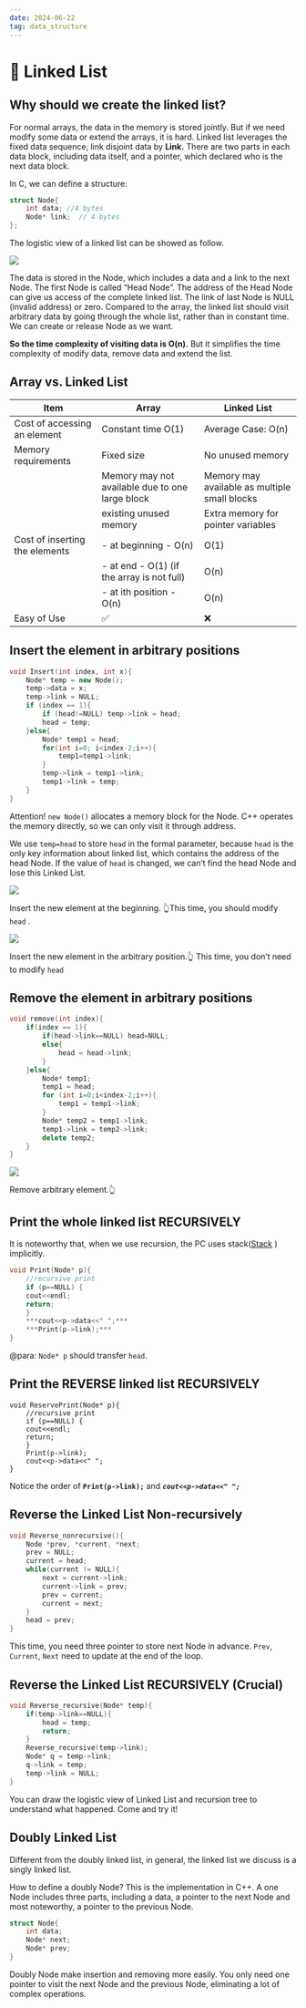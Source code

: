 ```yaml
---
date: 2024-06-22
tag: data_structure
---
```


# 🧮 Linked List

## Why should we create the linked list?

For normal arrays, the data in the memory is stored jointly. But if we need modify some data or extend the arrays, it is hard. Linked list leverages the fixed data sequence, link disjoint data by **Link.** There are two parts in each data block, including data itself, and a pointer, which declared who is the next data block.

In C, we can define a structure:

```cpp
struct Node{
	int data; //4 bytes
	Node* link;  // 4 bytes
};
```

The logistic view of a linked list can be showed as follow.

![](/images/data_structure/linked_list/Untitled.png)

The data is stored in the Node, which includes a data and a link to the next Node. The first Node is called “Head Node”. The address of the Head Node can give us access of the complete linked list. The link of last Node is NULL (invalid address) or zero. Compared to the array, the linked list should visit arbitrary data by going through the whole list, rather than in constant time. We can create or release Node as we want.

**So the time complexity of visiting data is O(n).** But it simplifies the time complexity of modify data, remove data and extend the list.

## Array vs. Linked List

| Item                           | Array                                           | Linked List                                   |
| ------------------------------ | ----------------------------------------------- | --------------------------------------------- |
| Cost of accessing an element   | Constant time O(1)                              | Average Case: O(n)                            |
| Memory requirements            | Fixed size                                      | No unused memory                              |
|                                | Memory may not available due to one large block | Memory may available as multiple small blocks |
|                                | existing unused memory                          | Extra memory for pointer variables            |
| Cost of inserting the elements | - at beginning - O(n)                           | O(1)                                          |
|                                | - at end - O(1) (if the array is not full)      | O(n)                                          |
|                                | - at ith position - O(n)                        | O(n)                                          |
| Easy of Use                    | ✅                                              | ❌                                            |

## Insert the element in arbitrary positions

```cpp
void Insert(int index, int x){
	Node* temp = new Node();
	temp->data = x;
	temp->link = NULL;
	if (index == 1){
		if (head!=NULL) temp->link = head;
		head = temp;
	}else{
		Node* temp1 = head;
		for(int i=0; i<index-2;i++){
			temp1=temp1->link;
		}
		temp->link = temp1->link;
		temp1->link = temp;
	}
}
```

Attention! `new Node()` allocates a memory block for the Node. C++ operates the memory directly, so we can only visit it through address.

We use `temp=head` to store `head` in the formal parameter, because `head` is the only key information about linked list, which contains the address of the head Node. If the value of `head` is changed, we can’t find the head Node and lose this Linked List.

![](/images/data_structure/linked_list/Untitled%201.png)

Insert the new element at the beginning. 👆This time, you should modify `head` .

![](/images/data_structure/linked_list/Untitled%202.png)

Insert the new element in the arbitrary position.👆 This time, you don’t need to modify `head`

## Remove the element in arbitrary positions

```cpp
void remove(int index){
	if(index == 1){
		if(head->link==NULL) head=NULL;
		else{
			head = head->link;
		}
	}else{
		Node* temp1;
		temp1 = head;
		for (int i=0;i<index-2;i++){
			temp1 = temp1->link;
		}
		Node* temp2 = temp1->link;
		temp1->link = temp2->link;
		delete temp2;
	}
}
```

![](/images/data_structure/linked_list/Untitled%203.png)

Remove arbitrary element.👆

## Print the whole linked list RECURSIVELY

It is noteworthy that, when we use recursion, the PC uses stack([Stack](stack.md) ) implicitly.

```cpp
void Print(Node* p){
	//recursive print
	if (p==NULL) {
	cout<<endl;
	return;
	}
	***cout<<p->data<<" ";***
	***Print(p->link);***
}
```

@para: `Node* p` should transfer `head`.

## Print the **REVERSE** linked list RECURSIVELY

```cpp{7,8}
void ReservePrint(Node* p){
	//recursive print
	if (p==NULL) {
	cout<<endl;
	return;
	}
	Print(p->link);
	cout<<p->data<<" ";
}
```

Notice the order of **`Print(p->link);`** and **_`cout<<p->data<<" ";`_**

## Reverse the Linked List Non-recursively

```cpp
void Reverse_nonrecursive(){
	Node *prev, *current, *next;
	prev = NULL;
	current = head;
	while(current != NULL){
		next = current->link;
		current->link = prev;
		prev = current;
		current = next;
	}
	head = prev;
}
```

This time, you need three pointer to store next Node in advance. `Prev`, `Current`, `Next` need to update at the end of the loop.

## Reverse the Linked List RECURSIVELY (Crucial)

```cpp
void Reverse_recursive(Node* temp){
	if(temp->link==NULL){
		head = temp;
		return;
	}
	Reverse_recursive(temp->link);
	Node* q = temp->link;
	q->link = temp;
	temp->link = NULL;
}
```

You can draw the logistic view of Linked List and recursion tree to understand what happened. Come and try it!

## Doubly Linked List

Different from the doubly linked list, in general, the linked list we discuss is a singly linked list.

How to define a doubly Node? This is the implementation in C++. A one Node includes three parts, including a data, a pointer to the next Node and most noteworthy, a pointer to the previous Node.

```cpp
struct Node{
	int data;
	Node* next;
	Node* prev;
}
```

Doubly Node make insertion and removing more easily. You only need one pointer to visit the next Node and the previous Node, eliminating a lot of complex operations.
